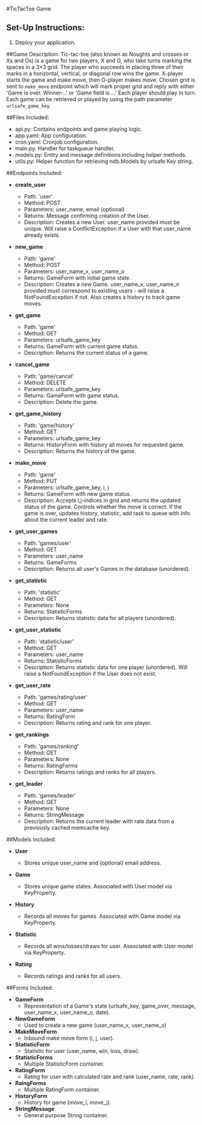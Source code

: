 #TicTacToe Game

## Set-Up Instructions:
1.  Deploy your application.
 
 
 
##Game Description:
Tic-tac-toe (also known as Noughts and crosses or Xs and Os) is a game
for two players, X and O, who take turns marking the spaces in a 3×3 grid. 
The player who succeeds in placing three of their marks in a horizontal, 
vertical, or diagonal row wins the game.
 X-player starts the game and make move, then O-player makes move.
 Chosen grid is sent to `make_move` endpoint which will mark proper grid and 
 reply with either 'Game is over. Winner-..' or 'Game field is ...'
 Each player should play in turn. Each game can be retrieved or played by 
 using the path parameter `urlsafe_game_key`.

##Files Included:
 - api.py: Contains endpoints and game playing logic.
 - app.yaml: App configuration.
 - cron.yaml: Cronjob configuration.
 - main.py: Handler for taskqueue handler.
 - models.py: Entity and message definitions including helper methods.
 - utils.py: Helper function for retrieving ndb.Models by urlsafe Key string.

##Endpoints Included:
 - **create_user**
    - Path: 'user'
    - Method: POST
    - Parameters: user_name, email (optional)
    - Returns: Message confirming creation of the User.
    - Description: Creates a new User. user_name provided must be unique. Will 
    raise a ConflictException if a User with that user_name already exists.
    
 - **new_game**
    - Path: 'game'
    - Method: POST
    - Parameters: user_name_x, user_name_o
    - Returns: GameForm with initial game state.
    - Description: Creates a new Game. user_name_x, user_name_o provided must 
    correspond to existing users - will raise a NotFoundException if not. 
    Also creates a history to track game moves.
     
 - **get_game**
    - Path: 'game'
    - Method: GET
    - Parameters: urlsafe_game_key
    - Returns: GameForm with current game status.
    - Description: Returns the current status of a game.
    
 - **cancel_game**
    - Path: 'game/cancel'
    - Method: DELETE
    - Parameters: urlsafe_game_key
    - Returns: GameForm with game status.
    - Description: Delete the game.

 - **get_game_history**
    - Path: 'game/history'
    - Method: GET
    - Parameters: urlsafe_game_key
    - Returns: HistoryForm with history all moves for requested game.
    - Description: Returns the history of the game.
        
 - **make_move**
    - Path: 'game'
    - Method: PUT
    - Parameters: urlsafe_game_key, i, j
    - Returns: GameForm with new game status.
    - Description: Accepts i,j-indices in grid and returns the updated status 
    of the game. Controls whether the move is correct. If the game is over,
    updates history, statistic, add task to queue with info about the 
    current leader and rate.
     
 - **get_user_games**
    - Path: 'games/user'
    - Method: GET
    - Parameters: user_name
    - Returns: GameForms
    - Description: Returns all user's Games in the database (unordered).
    
 - **get_statistic**
    - Path: 'statistic'
    - Method: GET
    - Parameters: None
    - Returns: StatisticForms 
    - Description: Returns statistic data for all players (unordered).

 - **get_user_statistic**
    - Path: 'statistic/user'
    - Method: GET
    - Parameters: user_name
    - Returns: StatisticForms 
    - Description: Returns statistic data for one player (unordered).
    Will raise a NotFoundException if the User does not exist.

 - **get_user_rate**
    - Path: 'games/rating/user'
    - Method: GET
    - Parameters: user_name
    - Returns: RatingForm
    - Description: Returns rating and rank for one player.

 - **get_rankings**
    - Path: 'games/ranking'
    - Method: GET
    - Parameters: None
    - Returns: RatingForms
    - Description: Returns ratings and ranks for all players.
    
 - **get_leader**
    - Path: 'games/leader'
    - Method: GET
    - Parameters: None
    - Returns: StringMessage
    - Description: Returns the current leader with rate data from 
    a previously cached memcache key.

##Models Included:
 - **User**
    - Stores unique user_name and (optional) email address.
    
 - **Game**
    - Stores unique game states. Associated with User model via KeyProperty.
    
 - **History**
    - Records all moves for games. Associated with Game model via KeyProperty.
    
 - **Statistic**
    - Records all wins/losses/draws for user. Associated with User model 
    via KeyProperty.
    
 - **Rating**
    - Records ratings and ranks for all users. 
    
    
##Forms Included:
 - **GameForm**
    - Representation of a Game's state (urlsafe_key, game_over, message, 
    user_name_x, user_name_o, date).
 - **NewGameForm**
    - Used to create a new game (user_name_x, user_name_o)
 - **MakeMoveForm**
    - Inbound make move form (i, j, user).
 - **StatisticForm**
    - Statistic for user (user_name, win, loss, draw).
 - **StatisticForms**
    - Multiple StatisticForm container.
 - **RatingForm**
    - Rating for user with calculated rate and rank (user_name, rate, rank).
 - **RaingForms**
    - Multiple RatingForm container.
 - **HistoryForm**
    - History for game (move_i, move_j).
 - **StringMessage**
    - General purpose String container.
    
